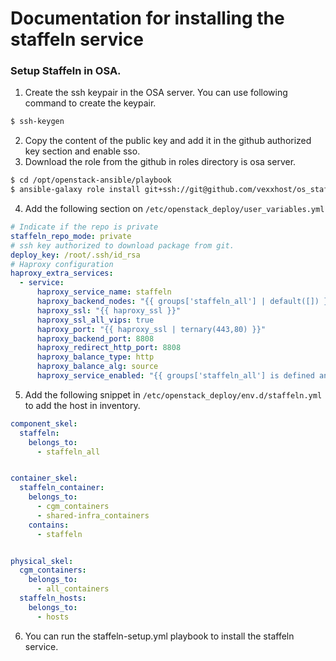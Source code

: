 # Documentation for installing the staffeln service

### Setup Staffeln in OSA.
1. Create the ssh keypair in the OSA server. You can use following command to create the keypair.
```BASH
$ ssh-keygen
```
2. Copy the content of the public key and add it in the github authorized key section and enable sso.
3. Download the role from the github in roles directory is osa server.
```BASH
$ cd /opt/openstack-ansible/playbook
$ ansible-galaxy role install git+ssh://git@github.com/vexxhost/os_staffeln.git -p ./roles
```
4. Add the following section on `/etc/openstack_deploy/user_variables.yml`
```YAML
# Indicate if the repo is private
staffeln_repo_mode: private
# ssh key authorized to download package from git.
deploy_key: /root/.ssh/id_rsa
# Haproxy configuration
haproxy_extra_services:
  - service:
      haproxy_service_name: staffeln
      haproxy_backend_nodes: "{{ groups['staffeln_all'] | default([]) }}"
      haproxy_ssl: "{{ haproxy_ssl }}"
      haproxy_ssl_all_vips: true
      haproxy_port: "{{ haproxy_ssl | ternary(443,80) }}"
      haproxy_backend_port: 8808
      haproxy_redirect_http_port: 8808
      haproxy_balance_type: http
      haproxy_balance_alg: source
      haproxy_service_enabled: "{{ groups['staffeln_all'] is defined and groups['staffeln_all'] | length > 0 }}"
```
5. Add the following snippet in `/etc/openstack_deploy/env.d/staffeln.yml` to add the host in inventory.
```YAML
component_skel:
  staffeln:
    belongs_to:
      - staffeln_all


container_skel:
  staffeln_container:
    belongs_to:
      - cgm_containers
      - shared-infra_containers
    contains:
      - staffeln


physical_skel:
  cgm_containers:
    belongs_to:
      - all_containers
  staffeln_hosts:
    belongs_to:
      - hosts
```

6. You can run the staffeln-setup.yml playbook to install the staffeln service.